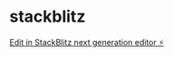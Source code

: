 # stackblitz

[Edit in StackBlitz next generation editor ⚡️](https://stackblitz.com/~/github.com/Riley36666/stackblitz)